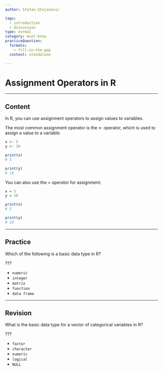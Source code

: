 ```yaml
---
author: Stefan-Stojanovic

tags:
  - introduction
  - discussion
type: normal
category: must-know
practiceQuestion:
  formats:
    - fill-in-the-gap
  context: standalone

---
```


# Assignment Operators in R

---

## Content

In R, you can use assignment operators to assign values to variables.

The most common assignment operator is the <- operator, which is used to assign a value to a variable:
```r
x <- 5
y <- 10

print(x)
# 5

print(y)
# 10
```

You can also use the = operator for assignment:
```r
x = 5
y = 10

print(x)
# 5

print(y)
# 10
```


---
## Practice

Which of the following is a basic data type in R?

???

- `numeric`
- `integer`
- `matrix`
- `function`
- `data frame`

---
## Revision

What is the basic data type for a vector of categorical variables in R?

???

- `factor`
- `character`
- `numeric`
- `logical`
- `NULL`